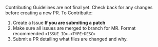 Contributing Guidelines are not final yet. Check back for any changes before creating a new PR.
To Contribuite:
1. Create a Issue
__If you are submiting a patch__
2. Make sure all issues are merged to branch for MR. Format recommended `<ISSUE_ID>-<TYPE+DESC>`
3. Submit a PR detailing what files are changed and why.
